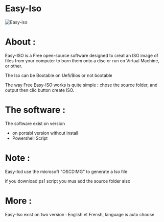 # Easy-Iso

![Easy-iso](https://user-images.githubusercontent.com/49924401/120349534-7aa44600-c2fe-11eb-82cd-85b130c8727b.gif)

# About :

Easy-ISO is a Free open-source software designed to creat an ISO image of files from your computer to burn them onto a disc or run on Virtual Machine, or other.

The Iso can be Bootable on Uefi/Bios or not bootable

The way Free Easy-ISO works is quite simple : chose the source folder, and output then clic button create ISO.

# The software :

The software exist on version
- on portabl version without install
- Powershell Script 

# Note :

Easy-Icd use the microsoft "OSCDIMG" to generate a Iso file

if you download ps1 script you mus add the source folder also

# More :

Easy-Iso exist on two version : English et Frensh, language is auto choose


